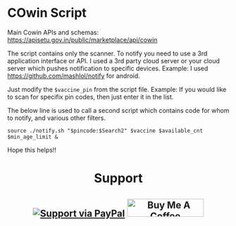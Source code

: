 # COwin Script

Main Cowin APIs and schemas: https://apisetu.gov.in/public/marketplace/api/cowin

The script contains only the scanner. To notify you need to use a 3rd application interface or API.
I used a 3rd party cloud server or your cloud server which pushes notification to specific devices.
Example: I used https://github.com/mashlol/notify for android.

Just modify the `$vaccine_pin` from the script file.
Example: If you would like to scan for specifix pin codes, then just enter it in the list.

The below line is used to call a second script which contains code for whom to notify, and various other filters.

`source ./notify.sh "$pincode:$Search2" $vaccine $available_cnt $min_age_limit &`

Hope this helps!!

<h1 align="center">Support</h1>
<h2 align="center">

  [![Support via PayPal](https://cdn.rawgit.com/twolfson/paypal-github-button/1.0.0/dist/button.svg)](https://www.paypal.me/abhinandanbr/)    <a href="https://www.buymeacoffee.com/roniemartinez" target="_blank"><img src="https://cdn.buymeacoffee.com/buttons/default-orange.png" alt="Buy Me A Coffee" height="41" width="174"></a>

</h2>
